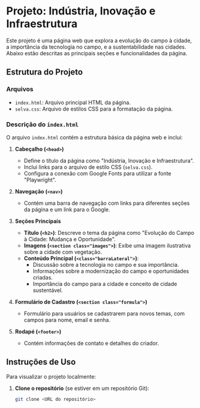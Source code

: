 # Projeto: Indústria, Inovação e Infraestrutura

Este projeto é uma página web que explora a evolução do campo à cidade, a importância da tecnologia no campo, e a sustentabilidade nas cidades. Abaixo estão descritas as principais seções e funcionalidades da página.

## Estrutura do Projeto

### Arquivos

- `index.html`: Arquivo principal HTML da página.
- `selva.css`: Arquivo de estilos CSS para a formatação da página.

### Descrição do `index.html`

O arquivo `index.html` contém a estrutura básica da página web e inclui:

1. **Cabeçalho (`<head>`)**
   - Define o título da página como "Indústria, Inovação e Infraestrutura".
   - Inclui links para o arquivo de estilo CSS (`selva.css`).
   - Configura a conexão com Google Fonts para utilizar a fonte "Playwright".

2. **Navegação (`<nav>`)**
   - Contém uma barra de navegação com links para diferentes seções da página e um link para o Google.

3. **Seções Principais**
   - **Título (`<h2>`)**: Descreve o tema da página como "Evolução do Campo à Cidade: Mudança e Oportunidade".
   - **Imagens (`<section class="images">`)**: Exibe uma imagem ilustrativa sobre a cidade com vegetação.
   - **Conteúdo Principal (`<class="barraLateral">`)**: 
     - Discussão sobre a tecnologia no campo e sua importância.
     - Informações sobre a modernização do campo e oportunidades criadas.
     - Importância do campo para a cidade e conceito de cidade sustentável.

4. **Formulário de Cadastro (`<section class="formula">`)**
   - Formulário para usuários se cadastrarem para novos temas, com campos para nome, email e senha.

5. **Rodapé (`<footer>`)**
   - Contém informações de contato e detalhes do criador.

## Instruções de Uso

Para visualizar o projeto localmente:

1. **Clone o repositório** (se estiver em um repositório Git):
   ```bash
   git clone <URL do repositório>
